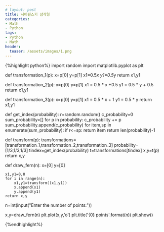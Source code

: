 ```yaml
---
# layout: post
title: 시어핀스키 삼각형
categories:
- Math
- Python
tags:
- Python
- Math
header:
  teaser: /assets/images/1.png
---
```


{%highlight python%}
import random
import matplotlib.pyplot as plt

def transformation_1(p):
    x=p[0]
    y=p[1]
    x1=0.5*x
    y1=0.5*y
    return x1,y1

def transformation_2(p):
    x=p[0]
    y=p[1]
    x1 = 0.5 * x +0.5
    y1 = 0.5 * y + 0.5
    return x1,y1

def transformation_3(p):
    x=p[0]
    y=p[1]
    x1 = 0.5 * x + 1
    y1 = 0.5 * y
    return x1,y1

def get_index(probability):
    r=random.random()
    c_probability=0
    sum_probability=[]
    for p in probability:
        c_probability += p
        sum_probability.append(c_probability)
    for item,sp in enumerate(sum_probability):
        if r&lt;=sp:
            return item
    return len(probability)-1

def transform(p):
    transformations=[transformation_1,transformation_2,transformation_3]
    probability=[1/3,1/3,1/3]
    tindex=get_index(probability)
    t=transformations[tindex]
    x,y=t(p)
    return x,y

def draw_fern(n):
    x=[0]
    y=[0]

    x1,y1=0,0
    for i in range(n):
        x1,y1=transform((x1,y1))
        x.append(x1)
        y.append(y1)
    return x,y

n=int(input("Enter the number of points:"))

x,y=draw_fern(n)
plt.plot(x,y,'o')
plt.title('{0} points'.format(n))
plt.show()


{%endhighlight%}
